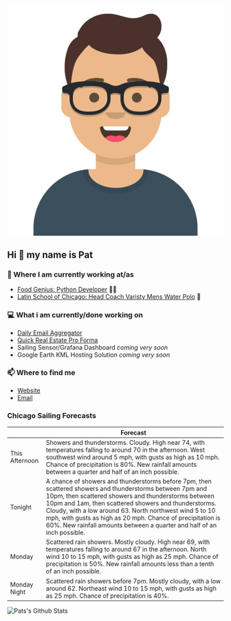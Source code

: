 [![Social banner for p-j-falconer](https://raw.githubusercontent.com/P-J-FALCONER/P-J-FALCONER/master/assets/avataaars.svg)](https://patfalconer.com/)
## Hi :wave: my name is Pat

### 💼 Where I am currently working at/as
- [Food Genius: Python Developer](https://getfoodgenius.com/) 🍔🐍
- [Latin School of Chicago: Head Coach Varisty Mens Water Polo](https://www.latinschool.org/) 🤽


### 💻 What i am currently/done working on
 - [Daily Email Aggregator](https://github.com/P-J-FALCONER/dott_daily_mail)
 - [Quick Real Estate Pro Forma](https://github.com/P-J-FALCONER/henry)
 - Sailing Sensor/Grafana Dashboard *coming very soon*
 - Google Earth KML Hosting Solution *coming very soon*

### 📫 Where to find me
 - [Website](https://patfalconer.com/)
 - [Email](mailto:patrick.j.falconer@gmail.com)


### Chicago Sailing Forecasts
|   | Forecast  |
|---|---|
| This Afternoon | Showers and thunderstorms. Cloudy. High near 74, with temperatures falling to around 70 in the afternoon. West southwest wind around 5 mph, with gusts as high as 10 mph. Chance of precipitation is 80%. New rainfall amounts between a quarter and half of an inch possible. |
| Tonight | A chance of showers and thunderstorms before 7pm, then scattered showers and thunderstorms between 7pm and 10pm, then scattered showers and thunderstorms between 10pm and 1am, then scattered showers and thunderstorms. Cloudy, with a low around 63. North northwest wind 5 to 10 mph, with gusts as high as 20 mph. Chance of precipitation is 60%. New rainfall amounts between a quarter and half of an inch possible. |
| Monday | Scattered rain showers. Mostly cloudy. High near 69, with temperatures falling to around 67 in the afternoon. North wind 10 to 15 mph, with gusts as high as 25 mph. Chance of precipitation is 50%. New rainfall amounts less than a tenth of an inch possible. |
| Monday Night | Scattered rain showers before 7pm. Mostly cloudy, with a low around 62. Northeast wind 10 to 15 mph, with gusts as high as 25 mph. Chance of precipitation is 40%. |

![Pats's Github Stats](https://github-readme-stats.vercel.app/api?username=p-j-falconer&show_icons=true&theme=radical)
